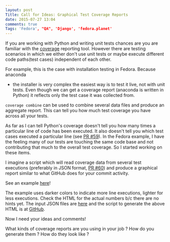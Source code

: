 ```yaml
---
layout: post
Title: Call for Ideas: Graphical Test Coverage Reports
date: 2015-07-27 13:04
comments: true
Tags: 'Fedora', "QA", 'Django', 'fedora.planet'
---
```


If you are working with Python and writing unit tests chances are you are
familiar with the [coverage](http://nedbatchelder.com/code/coverage/) reporting
tool. However there are testing scenarios in which we either don't use unit tests
or maybe execute different code paths(test cases) independent of each other.

For example, this is the case with installation testing in Fedora. Because anaconda
- the installer is very complex the easiest way is to test it live, not with unit tests.
Even though we can get a coverage report (anaconda is written in Python) it reflects
only the test case it was collected from.

`coverage combine` can be used to combine several data files and produce an aggregate
report. This can tell you how much test coverage you have across all your tests.

As far as I can tell Python's coverage doesn't tell you how many times a particular
line of code has been executed. It also doesn't tell you which test cases executed
a particular line
(see [PR #59](https://bitbucket.org/ned/coveragepy/pull-request/59)).
In the Fedora example, I have the feeling many of our tests are touching the same
code base and not contributing that much to the overall test coverage.
So I started working on these items.

I imagine a script which will read coverage data from several test executions
(preferably in JSON format, 
[PR #60](https://bitbucket.org/ned/coveragepy/pull-request/60)) and produce a 
graphical report similar to what GitHub does for your commit activity.

See an example [here](https://s3.amazonaws.com/atodorov/blog/pykickstart_report.html)!

The example uses darker colors to indicate more line executions, lighter for less
executions. Check the HTML for the actual numbers b/c there are no hints yet.
The input JSON files are
[here](https://s3.amazonaws.com/atodorov/blog/coverage_json_reports.tar.gz) and
the script to generate the above HTML is at 
[GitHub](https://github.com/atodorov/fedora-scripts/blob/master/coverage-tool).

Now I need your ideas and comments!

What kinds of coverage reports are you using in your job ? How do you generate them ?
How do they look like ?
